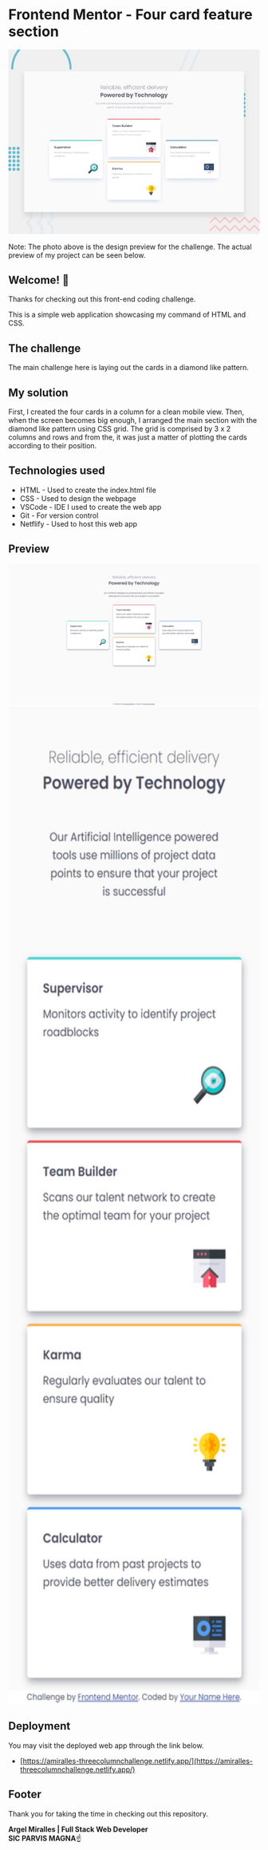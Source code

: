 # Frontend Mentor - Four card feature section

![Design preview for the Four card feature section coding challenge](./design/desktop-preview.jpg)

Note: The photo above is the design preview for the challenge. The actual preview of my project can be seen below.

## Welcome! 👋

Thanks for checking out this front-end coding challenge.

This is a simple web application showcasing my command of HTML and CSS.

## The challenge

The main challenge here is laying out the cards in a diamond like pattern.

## My solution

First, I created the four cards in a column for a clean mobile view. Then, when the screen becomes big enough, I arranged the main section with the diamond like pattern using CSS grid.
The grid is comprised by 3 x 2 columns and rows and from the, it was just a matter of plotting the cards according to their position.

## Technologies used

- HTML - Used to create the index.html file
- CSS - Used to design the webpage
- VSCode - IDE I used to create the web app
- Git - For version control
- Netflify - Used to host this web app

## Preview

![Actual preview for my project - Desktop](./design/actual-desktop.png)
<img src="./design/actual-mobile.png" style = "height: 50vh;">

## Deployment

You may visit the deployed web app through the link below.

- [https://amiralles-threecolumnchallenge.netlify.app/](https://amiralles-threecolumnchallenge.netlify.app/)

## Footer

Thank you for taking the time in checking out this repository.

**Argel Miralles | Full Stack Web Developer**<br>
**SIC PARVIS MAGNA**☝
